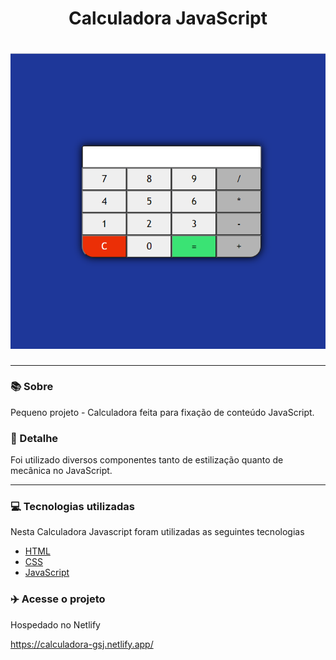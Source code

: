 <h1 align="center">Calculadora JavaScript</h1>
<h1 align="center"><img src="img/calc.PNG"></h1>

<hr>

### 📚 Sobre

Pequeno projeto - Calculadora feita para fixação de conteúdo JavaScript.

### 🎨 Detalhe

Foi utilizado diversos componentes tanto de estilização quanto de mecânica no JavaScript.

<hr>

### 💻 Tecnologias utilizadas

Nesta Calculadora Javascript foram utilizadas as seguintes tecnologias

- [HTML](https://www.w3schools.com/html/)
- [CSS](https://www.w3schools.com/css/)
- [JavaScript](https://www.w3schools.com/js/)

### :airplane: Acesse o projeto

Hospedado no Netlify

https://calculadora-gsj.netlify.app/
